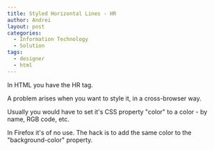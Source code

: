 ```yaml
---
title: Styled Horizontal Lines - HR
author: Andrei
layout: post
categories:
  - Information Technology
  - Solution
tags:
  - designer
  - html
---
```

In HTML you have the HR tag.

A problem arises when you want to style it, in a cross-browser way.

Usually you would have to set it's CSS property "color" to a color - by name, RGB code, etc.

In Firefox it's of no use. The hack is to add the same color to the "background-color" property.